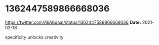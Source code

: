 # 1362447589866668036
https://twitter.com/AliAbdaal/status/1362447589866668036
**Date:** 2021-02-18

specificity unlocks creativity
